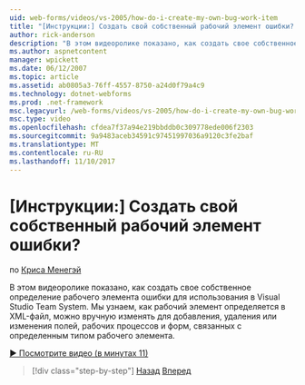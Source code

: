 ```yaml
---
uid: web-forms/videos/vs-2005/how-do-i-create-my-own-bug-work-item
title: "[Инструкции:] Создать свой собственный рабочий элемент ошибки? | Документы Майкрософт"
author: rick-anderson
description: "В этом видеоролике показано, как создать свое собственное определение рабочего элемента ошибки для использования в Visual Studio Team System. Мы видим, как рабочий элемент определяется fil XML..."
ms.author: aspnetcontent
manager: wpickett
ms.date: 06/12/2007
ms.topic: article
ms.assetid: ab0805a3-76ff-4557-8750-a24d0f79a4c9
ms.technology: dotnet-webforms
ms.prod: .net-framework
msc.legacyurl: /web-forms/videos/vs-2005/how-do-i-create-my-own-bug-work-item
msc.type: video
ms.openlocfilehash: cfdea7f37a94e219bbddb0c309778ede006f2303
ms.sourcegitcommit: 9a9483aceb34591c97451997036a9120c3fe2baf
ms.translationtype: MT
ms.contentlocale: ru-RU
ms.lasthandoff: 11/10/2017
---
```

<a name="how-do-i-create-my-own-bug-work-item"></a>[Инструкции:] Создать свой собственный рабочий элемент ошибки?
====================
по [Криса Менегэй](https://twitter.com/CMenegay)

В этом видеоролике показано, как создать свое собственное определение рабочего элемента ошибки для использования в Visual Studio Team System. Мы узнаем, как рабочий элемент определяется в XML-файл, можно вручную изменять для добавления, удаления или изменения полей, рабочих процессов и форм, связанных с определенным типом рабочего элемента.

[&#9654; Посмотрите видео (в минутах 11)](https://channel9.msdn.com/Blogs/ASP-NET-Site-Videos/how-do-i-create-my-own-bug-work-item)

>[!div class="step-by-step"]
[Назад](how-do-i-integrate-defect-tracking-with-testing.md)
[Вперед](how-do-i-write-code-more-quickly-with-unit-tests.md)
